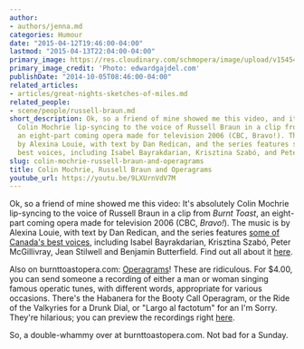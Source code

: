 ```yaml
---
author:
- authors/jenna.md
categories: Humour
date: "2015-04-12T19:46:00-04:00"
lastmod: "2015-04-13T22:04:00-04:00"
primary_image: https://res.cloudinary.com/schmopera/image/upload/v1545409169/media/webhook-uploads/1428882259757/Colin-Mochrie-3.jpg.jpg
primary_image_credit: 'Photo: edwardgajdel.com'
publishDate: "2014-10-05T08:46:00-04:00"
related_articles:
- articles/great-nights-sketches-of-miles.md
related_people:
- scene/people/russell-braun.md
short_description: Ok, so a friend of mine showed me this video, and it’s absolutely
  Colin Mochrie lip-syncing to the voice of Russell Braun in a clip from Burnt Toast,
  an eight-part coming opera made for television 2006 (CBC, Bravo!). The music is
  by Alexina Louie, with text by Dan Redican, and the series features some of Canada’s
  best voices, including Isabel Bayrakdarian, Krisztina Szabó, and Peter McGillivray.
slug: colin-mochrie-russell-braun-and-operagrams
title: Colin Mochrie, Russell Braun and Operagrams
youtube_url: https://youtu.be/9LXUrnVdV7M
---
```


Ok, so a friend of mine showed me this video:
It's absolutely Colin Mochrie lip-syncing to the voice of Russell Braun in a clip from _Burnt Toast_, an eight-part coming opera made for television 2006 (CBC, _Bravo!_). The music is by Alexina Louie, with text by Dan Redican, and the series features [some of Canada's best voices](http://burnttoastopera.com/credits.html), including Isabel Bayrakdarian, Krisztina Szabó, Peter McGillivray, Jean Stilwell and Benjamin Butterfield. Find out all about it [here](http://www.burnttoastopera.com/about/).

Also on burnttoastopera.com: [Operagrams](http://burnttoastopera.com/operagrams/)! These are ridiculous. For $4.00, you can send someone a recording of either a man or woman singing famous operatic tunes, with different words, appropriate for various occasions. There's the Habanera for the Booty Call Operagram, or the Ride of the Valkyries for a Drunk Dial, or "Largo al factotum" for an I'm Sorry. They're hilarious; you can preview the recordings right [here](http://burnttoastopera.com/operagrams/).

So, a double-whammy over at burnttoastopera.com. Not bad for a Sunday.
